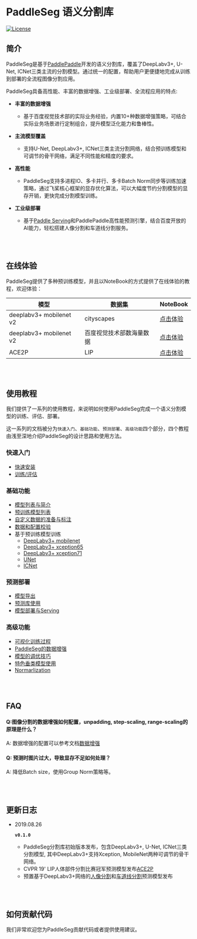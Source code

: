 # PaddleSeg 语义分割库

[![License](https://img.shields.io/badge/license-Apache%202-blue.svg)](LICENSE)

## 简介

PaddleSeg是基于[PaddlePaddle](https://www.paddlepaddle.org.cn)开发的语义分割库，覆盖了DeepLabv3+, U-Net, ICNet三类主流的分割模型。通过统一的配置，帮助用户更便捷地完成从训练到部署的全流程图像分割应用。

PaddleSeg具备高性能、丰富的数据增强、工业级部署、全流程应用的特点:

- **丰富的数据增强**

  - 基于百度视觉技术部的实际业务经验，内置10+种数据增强策略，可结合实际业务场景进行定制组合，提升模型泛化能力和鲁棒性。
  
- **主流模型覆盖**

  - 支持U-Net, DeepLabv3+, ICNet三类主流分割网络，结合预训练模型和可调节的骨干网络，满足不同性能和精度的要求。

- **高性能**

  - PaddleSeg支持多进程IO、多卡并行、多卡Batch Norm同步等训练加速策略，通过飞桨核心框架的显存优化算法，可以大幅度节约分割模型的显存开销，更快完成分割模型训练。
  
- **工业级部署**

  - 基于[Paddle Serving](https://github.com/PaddlePaddle/Serving)和PaddlePaddle高性能预测引擎，结合百度开放的AI能力，轻松搭建人像分割和车道线分割服务。

</br>
</br>

## 在线体验

PaddleSeg提供了多种预训练模型，并且以NoteBook的方式提供了在线体验的教程，欢迎体验：

|模型|数据集|NoteBook|
|-|-|-|
|deeplabv3+ mobilenet v2|cityscapes|[点击体验](https://aistudio.baidu.com/aistudio/projectDetail/101696)|
|deeplabv3+ mobilenet v2|百度视觉技术部数海量数据|[点击体验](https://aistudio.baidu.com/aistudio/projectDetail/100798)|
|ACE2P|LIP|[点击体验]()|

</br>
</br>

## 使用教程

我们提供了一系列的使用教程，来说明如何使用PaddleSeg完成一个语义分割模型的训练、评估、部署。

这一系列的文档被分为`快速入门`、`基础功能`、`预测部署`、`高级功能`四个部分，四个教程由浅至深地介绍PaddleSeg的设计思路和使用方法。

### 快速入门

* [快速安装](./docs/installation.md)
* [训练/评估](./docs/usage.md)

### 基础功能

* [模型列表与简介](./docs/models.md)
* [预训练模型列表](./docs/model_zoo.md)
* [自定义数据的准备与标注](./docs/data_prepare.md)
* [数据和配置校验](./docs/check.md)
* 基于预训练模型训练
  * [DeepLabv3+ mobilenet](./turtorial/deeplabv3p_mobilenet)
  * [DeepLabv3+ xception65](./turtorial/finetune_deeplabv3plus_xception65_cityscapes.md)
  * [DeepLabv3+ xception71](./turtorial/deeplabv3p_xception71)
  * [UNet](./turtorial/unet)
  * [ICNet](./turtorial/icnet)

### 预测部署

* [模型导出]()
* [预测库使用](./inference)
* [模型部署与Serving](./serving)

### 高级功能

* [可视化训练过程](./docs/visual_tips.md)
* [PaddleSeg的数据增强](./docs/data_aug.md)
* [模型的调优技巧](./docs/config_tips.md)
* [特色垂类模型使用](./contrib)
* [Normarlization]()

</br>
</br>

## FAQ

#### Q:图像分割的数据增强如何配置，unpadding, step-scaling, range-scaling的原理是什么？

A: 数据增强的配置可以参考文档[数据增强](./docs/data_aug.md)

#### Q: 预测时图片过大，导致显存不足如何处理？

A: 降低Batch size，使用Group Norm策略等。

</br>
</br>

## 更新日志

* 2019.08.26

  **`v0.1.0`**
  * PaddleSeg分割库初始版本发布，包含DeepLabv3+, U-Net, ICNet三类分割模型, 其中DeepLabv3+支持Xception, MobileNet两种可调节的骨干网络。
  * CVPR 19' LIP人体部件分割比赛冠军预测模型发布[ACE2P](./contrib/ACE2P)
  * 预置基于DeepLabv3+网络的[人像分割](./contrib/HumanSeg/)和[车道线分割](./contrib/RoadLine)预测模型发布

</br>
</br>

## 如何贡献代码

我们非常欢迎您为PaddleSeg贡献代码或者提供使用建议。
